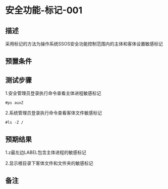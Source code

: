 # 安全功能-标记-001

## 描述

采用标记的方法为操作系统SSOS安全功能控制范围内的主体和客体设置敏感标记

## 预置条件

## 测试步骤

1.安全管理员登录执行命令查看主体进程敏感标记

```$su -
#ps auxZ
```

2.系统管理员登录执行命令查看客体文件敏感标记

```$su -
#ls -Z /
```

## 预期结果

1.z最左边LABEL包含主体进程的敏感标记

2.显示根目录下客体文件和文件夹的敏感标记

## 备注